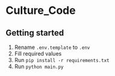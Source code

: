 # Culture_Code

## Getting started
1. Rename `.env.template` to `.env`
2. Fill required values
3. Run `pip install -r requirements.txt`
4. Run `python main.py`
